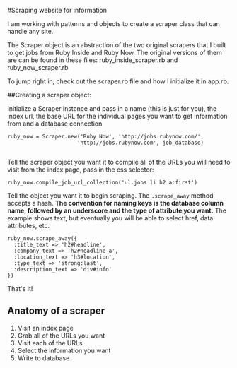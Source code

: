 #Scraping website for information

I am working with patterns and objects to create a scraper class that can handle any site.

The Scraper object is an abstraction of the two original scrapers that I built to get jobs from Ruby Inside and Ruby Now. The original versions of them are can be found in these files: ruby_inside_scraper.rb and ruby_now_scraper.rb

To jump right in, check out the scraper.rb file and how I initialize it in app.rb.

##Creating a scraper object:

Initialize a Scraper instance and pass in a name (this is just for you), the index url, the base URL for the individual pages you want to get information from and a database connection

```
ruby_now = Scraper.new('Ruby Now', 'http://jobs.rubynow.com/', 
                      'http://jobs.rubynow.com', job_database)
  
```
Tell the scraper object you want it to compile all of the URLs you will need to visit from the index page, pass in the css selector:

```
ruby_now.compile_job_url_collection('ul.jobs li h2 a:first')

```
Tell the object you want it to begin scraping. The ```.scrape_away``` method accepts a hash. **The convention for naming keys is the database column name, followed by an underscore and the type of attribute you want.** The example shows text, but eventually you will be able to select href, data attributes, etc.

```
ruby_now.scrape_away({
  :title_text => 'h2#headline',
  :company_text => 'h2#headline a',
  :location_text => 'h3#location',
  :type_text => 'strong:last',
  :description_text => 'div#info'
})
```

That's it!

## Anatomy of a scraper

1. Visit an index page
2. Grab all of the URLs you want
3. Visit each of the URLs
4. Select the information you want
5. Write to database
